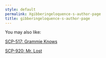 ```yaml
---
style: default
permalink: Xgibberingeloquence-s-author-page
title: gibberingeloquence-s-author-page
---
```

You may also like:

[SCP-517: Grammie Knows](http://scp-wiki.net/scp-517)

[SCP-920: Mr. Lost](http://scp-wiki.net/scp-920)
